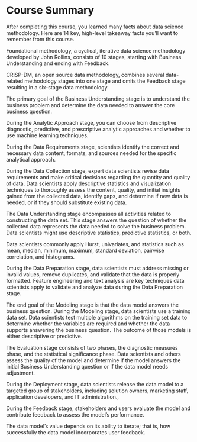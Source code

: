 # Course Summary

After completing this course, you learned many facts about data science methodology. Here are 14 key, high-level takeaway facts you’ll want to remember from this course.

Foundational methodology, a cyclical, iterative data science methodology developed by John Rollins, consists of 10 stages, starting with Business Understanding and ending with Feedback.

CRISP-DM, an open source data methodology, combines several data-related methodology stages into one stage and omits the Feedback stage resulting in a six-stage data methodology.

The primary goal of the Business Understanding stage is to understand the business problem and determine the data needed to answer the core business question. 

During the Analytic Approach stage, you can choose from descriptive diagnostic, predictive, and prescriptive analytic approaches and whether to use machine learning techniques.

During the Data Requirements stage, scientists identify the correct and necessary data content, formats, and sources needed for the specific analytical approach.

During the Data Collection stage, expert data scientists revise data requirements and make critical decisions regarding the quantity and quality of data. Data scientists apply descriptive statistics and visualization techniques to thoroughly assess the content, quality, and initial insights gained from the collected data, identify gaps, and determine if new data is needed, or if they should substitute existing data.

The Data Understanding stage encompasses all activities related to constructing the data set. This stage answers the question of whether the collected data represents the data needed to solve the business problem. Data scientists might use descriptive statistics, predictive statistics, or both.

Data scientists commonly apply Hurst, univariates, and statistics such as mean, median, minimum, maximum, standard deviation, pairwise correlation, and histograms. 

During the Data Preparation stage, data scientists must address missing or invalid values, remove duplicates, and validate that the data is properly formatted. Feature engineering and text analysis are key techniques data scientists apply to validate and analyze data during the Data Preparation stage.

The end goal of the Modeling stage is that the data model answers the business question. During the Modeling stage, data scientists use a training data set. Data scientists test multiple algorithms on the training set data to determine whether the variables are required and whether the data supports answering the business question. The outcome of those models is either descriptive or predictive. 

The Evaluation stage consists of two phases, the diagnostic measures phase, and the statistical significance phase. Data scientists and others assess the quality of the model and determine if the model answers the initial Business Understanding question or if the data model needs adjustment. 

During the Deployment stage, data scientists release the data model to a targeted group of stakeholders, including solution owners, marketing staff, application developers, and IT administration., 

During the Feedback stage, stakeholders and users evaluate the model and contribute feedback to assess the model’s performance. 

The data model’s value depends on its ability to iterate; that is, how successfully the data model incorporates user feedback.
